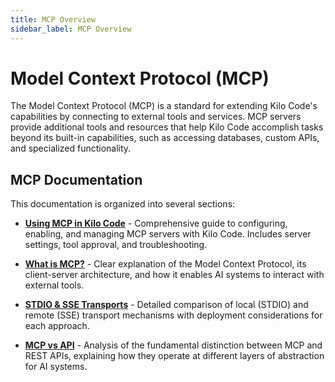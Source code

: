 ```yaml
---
title: MCP Overview
sidebar_label: MCP Overview
---
```


# Model Context Protocol (MCP)

The Model Context Protocol (MCP) is a standard for extending Kilo Code's capabilities by connecting to external tools and services. MCP servers provide additional tools and resources that help Kilo Code accomplish tasks beyond its built-in capabilities, such as accessing databases, custom APIs, and specialized functionality.

## MCP Documentation

This documentation is organized into several sections:

- [**Using MCP in Kilo Code**](/features/mcp/using-mcp-in-kilo-code) - Comprehensive guide to configuring, enabling, and managing MCP servers with Kilo Code. Includes server settings, tool approval, and troubleshooting.

- [**What is MCP?**](/features/mcp/what-is-mcp) - Clear explanation of the Model Context Protocol, its client-server architecture, and how it enables AI systems to interact with external tools.

- [**STDIO & SSE Transports**](/features/mcp/server-transports) - Detailed comparison of local (STDIO) and remote (SSE) transport mechanisms with deployment considerations for each approach.

- [**MCP vs API**](/features/mcp/mcp-vs-api) - Analysis of the fundamental distinction between MCP and REST APIs, explaining how they operate at different layers of abstraction for AI systems.
